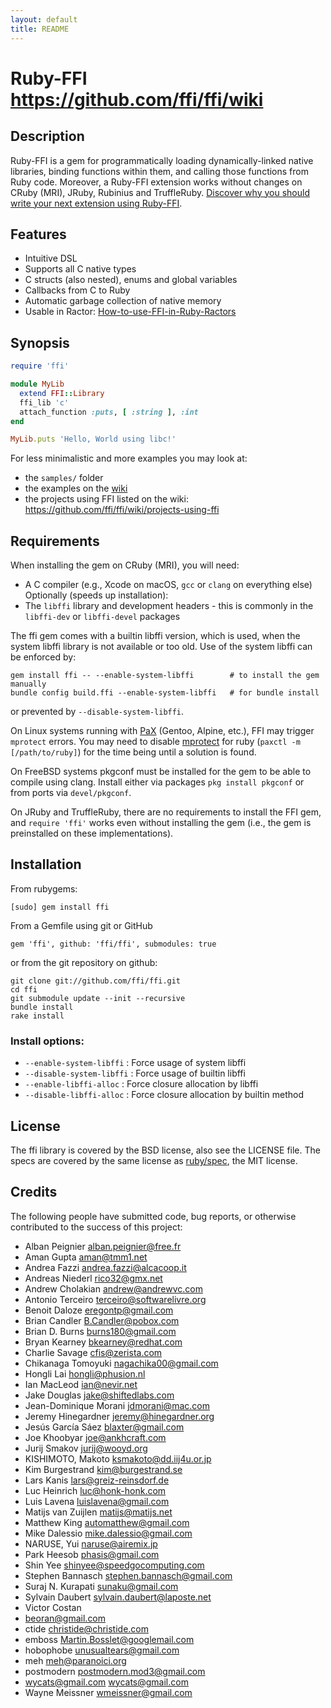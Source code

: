 ```yaml
---
layout: default
title: README
---
```


# Ruby-FFI https://github.com/ffi/ffi/wiki

## Description

Ruby-FFI is a gem for programmatically loading dynamically-linked native
libraries, binding functions within them, and calling those functions
from Ruby code. Moreover, a Ruby-FFI extension works without changes
on CRuby (MRI), JRuby, Rubinius and TruffleRuby. [Discover why you should write your next extension
using Ruby-FFI](https://github.com/ffi/ffi/wiki/why-use-ffi).

## Features

* Intuitive DSL
* Supports all C native types
* C structs (also nested), enums and global variables
* Callbacks from C to Ruby
* Automatic garbage collection of native memory
* Usable in Ractor: [How-to-use-FFI-in-Ruby-Ractors](https://github.com/ffi/ffi/wiki/Ractors)

## Synopsis

```ruby
require 'ffi'

module MyLib
  extend FFI::Library
  ffi_lib 'c'
  attach_function :puts, [ :string ], :int
end

MyLib.puts 'Hello, World using libc!'
```

For less minimalistic and more examples you may look at:

* the `samples/` folder
* the examples on the [wiki](https://github.com/ffi/ffi/wiki)
* the projects using FFI listed on the wiki: https://github.com/ffi/ffi/wiki/projects-using-ffi

## Requirements

When installing the gem on CRuby (MRI), you will need:
* A C compiler (e.g., Xcode on macOS, `gcc` or `clang` on everything else)
Optionally (speeds up installation):
* The `libffi` library and development headers - this is commonly in the `libffi-dev` or `libffi-devel` packages

The ffi gem comes with a builtin libffi version, which is used, when the system libffi library is not available or too old.
Use of the system libffi can be enforced by:
```
gem install ffi -- --enable-system-libffi        # to install the gem manually
bundle config build.ffi --enable-system-libffi   # for bundle install
```
or prevented by `--disable-system-libffi`.

On Linux systems running with [PaX](https://en.wikipedia.org/wiki/PaX) (Gentoo, Alpine, etc.), FFI may trigger `mprotect` errors. You may need to disable [mprotect](https://en.wikibooks.org/wiki/Grsecurity/Appendix/Grsecurity_and_PaX_Configuration_Options#Restrict_mprotect.28.29) for ruby (`paxctl -m [/path/to/ruby]`) for the time being until a solution is found.

On FreeBSD systems pkgconf must be installed for the gem to be able to compile using clang. Install either via packages `pkg install pkgconf` or from ports via `devel/pkgconf`.

On JRuby and TruffleRuby, there are no requirements to install the FFI gem, and `require 'ffi'` works even without installing the gem (i.e., the gem is preinstalled on these implementations).

## Installation

From rubygems:

    [sudo] gem install ffi

From a Gemfile using git or GitHub

    gem 'ffi', github: 'ffi/ffi', submodules: true

or from the git repository on github:

    git clone git://github.com/ffi/ffi.git
    cd ffi
    git submodule update --init --recursive
    bundle install
    rake install

### Install options:

* `--enable-system-libffi` : Force usage of system libffi
* `--disable-system-libffi` : Force usage of builtin libffi
* `--enable-libffi-alloc` : Force closure allocation by libffi
* `--disable-libffi-alloc` : Force closure allocation by builtin method

## License

The ffi library is covered by the BSD license, also see the LICENSE file.
The specs are covered by the same license as [ruby/spec](https://github.com/ruby/spec), the MIT license.

## Credits

The following people have submitted code, bug reports, or otherwise contributed to the success of this project:

* Alban Peignier <alban.peignier@free.fr>
* Aman Gupta <aman@tmm1.net>
* Andrea Fazzi <andrea.fazzi@alcacoop.it>
* Andreas Niederl <rico32@gmx.net>
* Andrew Cholakian <andrew@andrewvc.com>
* Antonio Terceiro <terceiro@softwarelivre.org>
* Benoit Daloze <eregontp@gmail.com>
* Brian Candler <B.Candler@pobox.com>
* Brian D. Burns <burns180@gmail.com>
* Bryan Kearney <bkearney@redhat.com>
* Charlie Savage <cfis@zerista.com>
* Chikanaga Tomoyuki <nagachika00@gmail.com>
* Hongli Lai <hongli@phusion.nl>
* Ian MacLeod <ian@nevir.net>
* Jake Douglas <jake@shiftedlabs.com>
* Jean-Dominique Morani <jdmorani@mac.com>
* Jeremy Hinegardner <jeremy@hinegardner.org>
* Jesús García Sáez <blaxter@gmail.com>
* Joe Khoobyar <joe@ankhcraft.com>
* Jurij Smakov <jurij@wooyd.org>
* KISHIMOTO, Makoto <ksmakoto@dd.iij4u.or.jp>
* Kim Burgestrand <kim@burgestrand.se>
* Lars Kanis <lars@greiz-reinsdorf.de>
* Luc Heinrich <luc@honk-honk.com>
* Luis Lavena <luislavena@gmail.com>
* Matijs van Zuijlen <matijs@matijs.net>
* Matthew King <automatthew@gmail.com>
* Mike Dalessio <mike.dalessio@gmail.com>
* NARUSE, Yui <naruse@airemix.jp>
* Park Heesob <phasis@gmail.com>
* Shin Yee <shinyee@speedgocomputing.com>
* Stephen Bannasch <stephen.bannasch@gmail.com>
* Suraj N. Kurapati <sunaku@gmail.com>
* Sylvain Daubert <sylvain.daubert@laposte.net>
* Victor Costan
* beoran@gmail.com
* ctide <christide@christide.com>
* emboss <Martin.Bosslet@googlemail.com>
* hobophobe <unusualtears@gmail.com>
* meh <meh@paranoici.org>
* postmodern <postmodern.mod3@gmail.com>
* wycats@gmail.com <wycats@gmail.com>
* Wayne Meissner <wmeissner@gmail.com>
